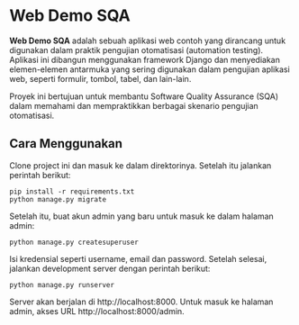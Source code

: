 # Web Demo SQA

**Web Demo SQA** adalah sebuah aplikasi web contoh yang dirancang untuk digunakan dalam praktik pengujian otomatisasi (automation testing). Aplikasi ini dibangun menggunakan framework Django dan menyediakan elemen-elemen antarmuka yang sering digunakan dalam pengujian aplikasi web, seperti formulir, tombol, tabel, dan lain-lain.

Proyek ini bertujuan untuk membantu Software Quality Assurance (SQA) dalam memahami dan mempraktikkan berbagai skenario pengujian otomatisasi.

## Cara Menggunakan

Clone project ini dan masuk ke dalam direktorinya. Setelah itu jalankan
perintah berikut:

```
pip install -r requirements.txt
python manage.py migrate
```

Setelah itu, buat akun admin yang baru untuk masuk ke dalam halaman admin:

```
python manage.py createsuperuser
```

Isi kredensial seperti username, email dan password. Setelah selesai, jalankan development server dengan perintah berikut:

```commandline
python manage.py runserver
```

Server akan berjalan di http://localhost:8000. Untuk masuk ke halaman admin, akses URL http://localhost:8000/admin.



